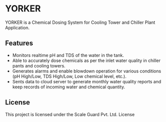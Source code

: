 # YORKER

YORKER is a Chemical Dosing System for Cooling Tower and Chiller Plant Application.

## Features

- Monitors realtime pH and TDS of the water in the tank.
- Able to accurately dose chemicals as per the inlet water quality in chiller pants and cooling towers.
- Generates alarms and enable blowdown operation for various conditions (pH High/Low, TDS High/Low, Low chemical level, etc.).
- Sents data to cloud server to generate monthly water quality reports and keep records of incoming water and chemical quantity.

## License

This project is licensed under the Scale Guard Pvt. Ltd. License

